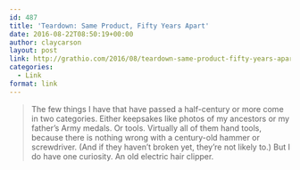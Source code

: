 ```yaml
---
id: 487
title: 'Teardown: Same Product, Fifty Years Apart'
date: 2016-08-22T08:50:19+00:00
author: claycarson
layout: post
link: http://grathio.com/2016/08/teardown-same-product-fifty-years-apart/
categories: 
  - Link
format: link
---
```

> The few things I have that have passed a half-century or more come in two categories. Either keepsakes like photos of my ancestors or my father’s Army medals. Or tools. Virtually all of them hand tools, because there is nothing wrong with a century-old hammer or screwdriver. (And if they haven’t broken yet, they’re not likely to.) But I do have one curiosity. An old electric hair clipper.